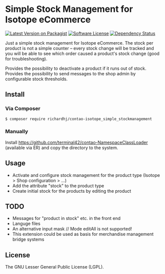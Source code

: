 # Simple Stock Management for Isotope eCommerce

[![Latest Version on Packagist][ico-version]][link-packagist]
[![Software License][ico-license]]()
[![Dependency Status][ico-dependencies]][link-dependencies]

Just a simple stock management for Isotope eCommerce. The stock per product is not a simple counter – every stock change will be tracked and you will be able to see which order caused a product's stock change (good for troubleshooting).

Provides the possibility to deactivate a product if it runs out of stock.
Provides the possibility to send messages to the shop admin by configurable stock thresholds.

## Install

### Via Composer

``` bash
$ composer require richardhj/contao-isotope_simple_stockmanagement
```

### Manually

Install https://github.com/terminal42/contao-NamespaceClassLoader (available via ER) and copy the directory to the system.

## Usage

* Activate and configure stock management for the product type (Isotope > Shop configuration > …)
* Add the attribute "stock" to the product type
* Create initial stock for the products by editing the product

## TODO

* Messages for "product in stock" etc. in the front end
* Languge files
* An alternative input mask // Mode editAll is not supported!
* This extension could be used as basis for merchandise management bridge systems

## License

The  GNU Lesser General Public License (LGPL).

[ico-version]: https://img.shields.io/packagist/v/richardhj/contao-isotope_simple_stockmanagement.svg?style=flat-square
[ico-license]: https://img.shields.io/badge/license-LGPL-brightgreen.svg?style=flat-square
[ico-dependencies]: https://www.versioneye.com/php/richardhj:contao-isotope_simple_stockmanagement/badge.svg?style=flat-square

[link-packagist]: https://packagist.org/packages/richardhj/contao-isotope_simple_stockmanagement
[link-dependencies]: https://www.versioneye.com/php/richardhj:contao-isotope_simple_stockmanagement
